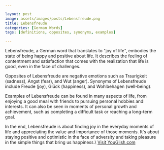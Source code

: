 ```yaml
---

layout: post
image: assets/images/posts/Lebensfreude.png
title: Lebensfreude
categories: [German Words]
tags: [definitions, opposites, synonyms, examples]

---
```


Lebensfreude, a German word that translates to "joy of life", embodies the state of being happy and positive about life. It describes the feeling of contentment and satisfaction that comes with the realization that life is good, even in the face of challenges.

Opposites of Lebensfreude are negative emotions such as Traurigkeit (sadness), Angst (fear), and Wut (anger). Synonyms of Lebensfreude include Freude (joy), Glück (happiness), and Wohlbehagen (well-being). 

Examples of Lebensfreude can be found in many aspects of life, from enjoying a good meal with friends to pursuing personal hobbies and interests. It can also be seen in moments of personal growth and achievement, such as completing a difficult task or reaching a long-term goal.

In the end, Lebensfreude is about finding joy in the everyday moments of life and appreciating the value and importance of those moments. It's about staying positive and optimistic in the face of adversity and taking pleasure in the simple things that bring us happiness.\ <a id="yg-widget-0" class="youglish-widget" data-query="Lebensfreude" data-lang="german" data-components="8412" data-auto-start="0" data-bkg-color="theme_light" data-title="How%20to%20pronounce%20Lebensfreude%20in%20German"  rel="nofollow" href="https://youglish.com">Visit YouGlish.com</a><script async src="https://youglish.com/public/emb/widget.js" charset="utf-8"></script>